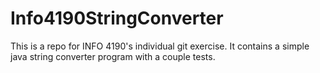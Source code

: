 # Info4190StringConverter
This is a repo for INFO 4190's individual git exercise. It contains a simple java string converter program with a couple tests.
